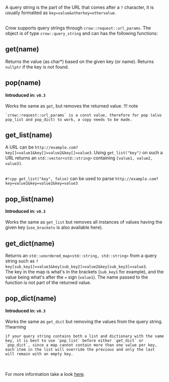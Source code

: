 A query string is the part of the URL that comes after a `?` character, it is usually formatted as `key=value&otherkey=othervalue`.
<br><br>

Crow supports query strings through `crow::request::url_params`. The object is of type `crow::query_string` and can has the following functions:<br>
## get(name)
Returns the value (as char*) based on the given key (or name). Returns `nullptr` if the key is not found.
## pop(name)
**Introduced in: `v0.3`**<br><br>
Works the same as `get`, but removes the returned value.
!!! note

    `crow::request::url_params` is a const value, therefore for pop (also pop_list and pop_dict) to work, a copy needs to be made.

## get_list(name)
A URL can be `http://example.com?key[]=value1&key[]=value2&key[]=value3`. Using `get_list("key")` on such a URL returns an `std::vector<std::string>` containing `[value1, value2, value3]`.<br><br>

`#!cpp get_list("key", false)` can be used to parse `http://example.com?key=value1&key=value2&key=value3`
## pop_list(name)
**Introduced in: `v0.3`**<br><br>
Works the same as `get_list` but removes all instances of values having the given key (`use_brackets` is also available here).
## get_dict(name)
Returns an `std::unordered_map<std::string, std::string>` from a query string such as `?key[sub_key1]=value1&key[sub_key2]=value2&key[sub_key3]=value3`.<br>
The key in the map is what's in the brackets (`sub_key1` for example), and the value being what's after the `=` sign (`value1`). The name passed to the function is not part of the returned value.
## pop_dict(name)
**Introduced in: `v0.3`**<br><br>
Works the same as `get_dict` but removing the values from the query string.
!!!warning

    if your query string contains both a list and dictionary with the same key, it is best to use `pop_list` before either `get_dict` or `pop_dict`, since a map cannot contain more than one value per key, each item in the list will override the previous and only the last will remain with an empty key.

<br><br>
For more information take a look [here](../../reference/classcrow_1_1query__string.html).
